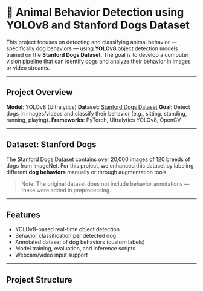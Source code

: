 # 🐾 Animal Behavior Detection using YOLOv8 and Stanford Dogs Dataset

This project focuses on detecting and classifying animal behavior — specifically dog behaviors — using **YOLOv8** object detection models trained on the **Stanford Dogs Dataset**. The goal is to develop a computer vision pipeline that can identify dogs and analyze their behavior in images or video streams.

---

##  Project Overview

**Model**: YOLOv8 (Ultralytics)
**Dataset**: [Stanford Dogs Dataset](http://vision.stanford.edu/aditya86/ImageNetDogs/)
**Goal**: Detect dogs in images/videos and classify their behavior (e.g., sitting, standing, running, playing).
**Frameworks**: PyTorch, Ultralytics YOLOv8, OpenCV

---

##  Dataset: Stanford Dogs

The [Stanford Dogs Dataset](http://vision.stanford.edu/aditya86/ImageNetDogs/) contains over 20,000 images of 120 breeds of dogs from ImageNet. For this project, we enhanced this dataset by labeling different **dog behaviors** manually or through augmentation tools.

> Note: The original dataset does not include behavior annotations — these were added in preprocessing.

---

##  Features

-  YOLOv8-based real-time object detection
-  Behavior classification per detected dog
-  Annotated dataset of dog behaviors (custom labels)
-  Model training, evaluation, and inference scripts
-  Webcam/video input support

---

##  Project Structure

